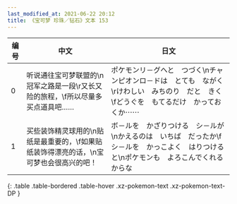 ```yaml
---
last_modified_at: 2021-06-22 20:12
title: 《宝可梦 珍珠／钻石》文本 153
---
```

| 编号 | 中文 | 日文 |
| ---- | ---- | ---- |
| 0 | 听说通往宝可梦联盟的\n冠军之路是一段\r又长又险的旅程，\f所以尽量多买点道具吧…… | ポケモンリ－グへと　つづく\nチャンピオンロ－ドは　とても　ながく\rけわしい　みちのり　だと　きく\fどうぐを　もてるだけ　かっておくか⋯⋯ |
| 1 | 买些装饰精灵球用的\n贴纸是最重要的，\f如果贴纸装饰得漂亮的话，\n宝可梦也会很高兴的吧！ | ボ－ルを　かざりつける　シ－ルが\nかえるのは　いちば　だったか\fシ－ルを　かっこよく　はりつけると\nポケモンも　よろこんでくれるからな |
{: .table .table-bordered .table-hover .xz-pokemon-text .xz-pokemon-text-DP }